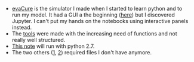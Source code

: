 * [evaCure](https://github.com/mGolos/OldCodeSamples/tree/master/Simulator/evaCure) is the simulator I made when I started to learn python and to run my model. It had a GUI a the beginning ([here](https://raw.githubusercontent.com/mGolos/OldCodeSamples/master/Simulator/evaCure/oldGUI.png)) but I discovered Jupyter. I can't put my hands on the notebooks using interactive panels instead.  
* The [tools](https://github.com/mGolos/OldCodeSamples/tree/master/Simulator/Tools) were made with the increasing need of functions and not really well structured.
* [This note](https://github.com/mGolos/OldCodeSamples/blob/master/Simulator/%5Beva%5D_3NodesMultistability.ipynb) will run with python 2.7.
* The two others ([1](https://github.com/mGolos/OldCodeSamples/blob/master/Simulator/%5Beva%5D_FCD_UsingConnectome.ipynb), [2](https://github.com/mGolos/OldCodeSamples/blob/master/Simulator/%5Beva%5D_HopfielModelUsingConnectome.ipynb)) required files I don't have anymore.
